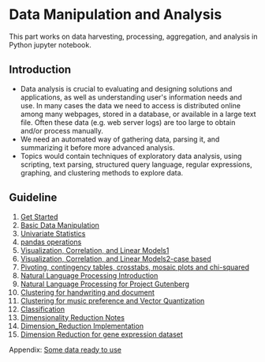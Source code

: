 # Data Manipulation and Analysis

This part works on data harvesting, processing, aggregation, and analysis in Python jupyter notebook.

## Introduction
- Data analysis is crucial to evaluating and designing solutions and applications, as well as understanding user's information needs and use. In many cases the data we need to access is distributed online among many webpages, stored in a database, or available in a large text file. Often these data (e.g. web server logs) are too large to obtain and/or process manually. 
- We need an automated way of gathering data, parsing it, and summarizing it before more advanced analysis.
- Topics would contain techniques of exploratory data analysis, using scripting, text parsing, structured query language, regular expressions, graphing, and clustering methods to explore data.

## Guideline
1. [Get Started](https://github.com/MengyaoHuang/Data-Manipulation-and-Analysis/blob/master/Getting_Started.ipynb)
2. [Basic Data Manipulation](https://github.com/MengyaoHuang/Data-Manipulation-and-Analysis/blob/master/Basic%20Data%20Manipulation.ipynb)
3. [Univariate Statistics](https://github.com/MengyaoHuang/Data-Manipulation-and-Analysis/blob/master/Univariate%20Statistics.ipynb)
4. [pandas operations](https://github.com/MengyaoHuang/Data-Manipulation-and-Analysis/blob/master/pandas%20operations.ipynb)
5. [Visualization, Correlation, and Linear Models1](https://github.com/MengyaoHuang/Data-Manipulation-and-Analysis/blob/master/Visualization%2C%20Correlation%2C%20and%20Linear%20Models1.ipynb)
6. [Visualization, Correlation, and Linear Models2-case based](https://github.com/MengyaoHuang/Data-Manipulation-and-Analysis/blob/master/Visualization%2C%20Correlation%2C%20and%20Linear%20Models2-case%20based.ipynb)
7. [Pivoting, contingency tables, crosstabs, mosaic plots and chi-squared](https://github.com/MengyaoHuang/Data-Manipulation-and-Analysis/blob/master/Pivoting%2C%20contingency%20tables%2C%20crosstabs%2C%20mosaic%20plots%20and%20chi-squared.ipynb)
8. [Natural Language Processing Introduction](https://github.com/MengyaoHuang/Data-Manipulation-and-Analysis/blob/master/Natural%20Language%20Processing%20Introduction.ipynb)
9. [Natural Language Processing for Project Gutenberg](https://github.com/MengyaoHuang/Data-Manipulation-and-Analysis/blob/master/Natural%20Language%20Processing%20for%20Project%20Gutenberg.ipynb)
10. [Clustering for handwriting and document](https://github.com/MengyaoHuang/Data-Manipulation-and-Analysis/blob/master/Clustering%20for%20handwriting%20and%20document.ipynb)
11. [Clustering for music preference and Vector Quantization](https://github.com/MengyaoHuang/Data-Manipulation-and-Analysis/blob/master/Clustering%20for%20music%20preference%20and%20Vector%20Quantization.ipynb)
12. [Classification](https://github.com/MengyaoHuang/Data-Manipulation-and-Analysis/blob/master/Classification.ipynb)
13. [Dimensionality Reduction Notes](https://github.com/MengyaoHuang/Data-Manipulation-and-Analysis/blob/master/Dimensionality%20Reduction%20Notes.pdf)
14. [Dimension_Reduction Implementation](https://github.com/MengyaoHuang/Data-Manipulation-and-Analysis/edit/master/README.md)
15. [Dimension Reduction for gene expression dataset](https://github.com/MengyaoHuang/Data-Manipulation-and-Analysis/blob/master/Dimension%20Reduction%20for%20gene%20expression%20dataset.ipynb)

Appendix: [Some data ready to use](https://github.com/MengyaoHuang/Data-Manipulation-and-Analysis/tree/master/Some%20data%20ready%20to%20use)
